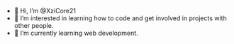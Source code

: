 - 👋 Hi, I’m @XziCore21
- 👀 I’m interested in learning how to code and get involved  in projects with other people.
- 🌱 I’m currently learning web development.

<!---
XziCore21/XziCore21 is a ✨ special ✨ repository because its `README.md` (this file) appears on your GitHub profile.
You can click the Preview link to take a look at your changes.
--->
